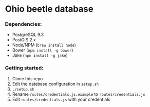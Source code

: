 # Ohio beetle database

### Dependencies:

- PostgreSQL 9.3
- PostGIS 2.x
- Node/NPM (````brew install node````)
- Bower (````npm install -g bower````)
-  Jake (````npm install -g jake````)

### Getting started:
1. Clone this repo
2. Edit the database configuration in ````setup.sh````
2. ````./setup.sh````
9.  Rename ````routes/credentials.js.example```` to ````routes/credentials.js````
10.  Edit ````routes/credentials.js```` with your credentials